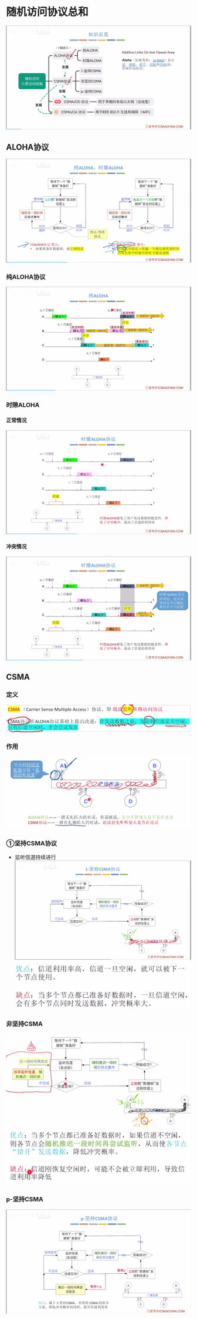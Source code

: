 

# 随机访问协议总和
![输入图片说明](/imgs/2025-07-27/qLdXSuLecwIKIudG.png)


## ALOHA协议
![输入图片说明](/imgs/2025-07-27/MpZjrUM6RsUQezO2.png)
### 纯ALOHA协议
![输入图片说明](/imgs/2025-07-27/LzjGLQ8wsO3iDJHK.png)
### 时隙ALOHA
#### 正常情况
![输入图片说明](/imgs/2025-07-27/WjFOIOUGAJubxQMF.png)
#### 冲突情况
![输入图片说明](/imgs/2025-07-27/gSpfy8AuIIdO7Qs3.png)

## CSMA
### 定义
![输入图片说明](/imgs/2025-07-27/YUpNZIsv46Xskxft.png)
### 作用
![输入图片说明](/imgs/2025-07-27/pidkCSY32473baOw.png)

### ①坚持CSMA协议	
- 监听信道持续进行
![输入图片说明](/imgs/2025-07-27/DzIrH7TvEWud9OvH.png)
![输入图片说明](/imgs/2025-07-27/e1e2X6kAsKkGHAqb.png)

### 非坚持CSMA
![输入图片说明](/imgs/2025-07-27/fg127HsjUw5Ktf62.png)
![输入图片说明](/imgs/2025-07-27/z9x0bUM9oXnBR2Vv.png)

### p-坚持CSMA
![输入图片说明](/imgs/2025-07-27/SNKTjVy0zqZeNowP.png)
<!--stackedit_data:
eyJoaXN0b3J5IjpbLTg1MTcxNDM5NCwxNjk0NDYyMTE3LDQ0MD
kwNTYxOV19
-->